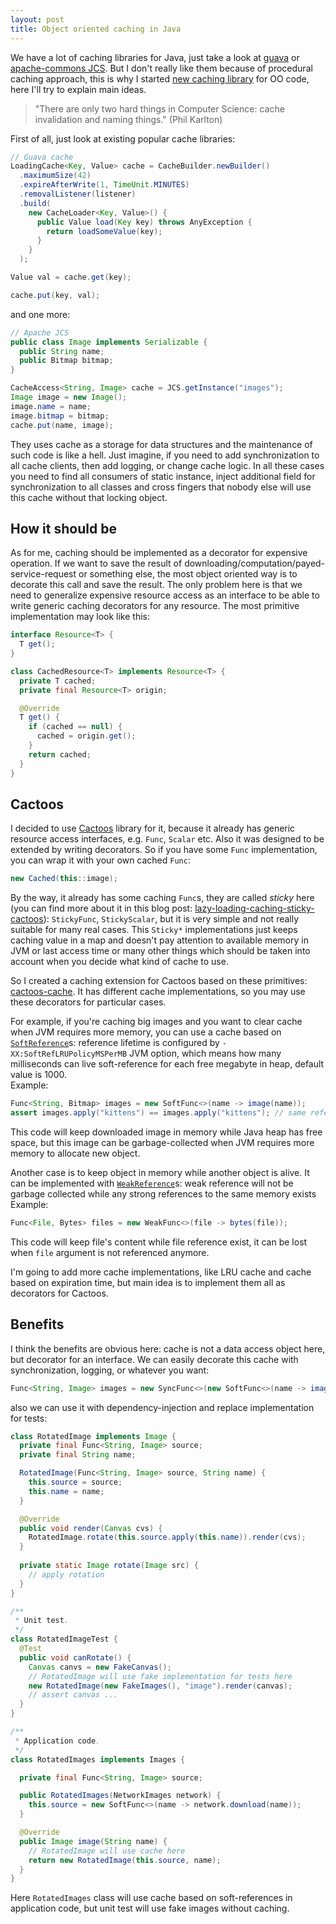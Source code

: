 ```yaml
---
layout: post
title: Object oriented caching in Java
---
```


We have a lot of caching libraries for Java,
just take a look at [guava](https://github.com/google/guava) or
[apache-commons JCS](https://commons.apache.org/proper/commons-jcs/). But I don't really like
them because of procedural caching approach, this is why I started
[new caching library](https://github.com/g4s8/cactoos-cache)
for OO code, here I'll try to explain main ideas.

> "There are only two hard things in Computer Science: cache invalidation and naming things." (Phil Karlton)

First of all, just look at existing popular cache libraries:
```java
// Guava cache
LoadingCache<Key, Value> cache = CacheBuilder.newBuilder()
  .maximumSize(42)
  .expireAfterWrite(1, TimeUnit.MINUTES)
  .removalListener(listener)
  .build(
    new CacheLoader<Key, Value>() {
      public Value load(Key key) throws AnyException {
        return loadSomeValue(key);
      }
    }
  );

Value val = cache.get(key);

cache.put(key, val);
```
and one more:
```java
// Apache JCS
public class Image implements Serializable {
  public String name;
  public Bitmap bitmap;
}

CacheAccess<String, Image> cache = JCS.getInstance("images");
Image image = new Image();
image.name = name;
image.bitmap = bitmap;
cache.put(name, image);
```
They uses cache as a storage for data structures and the maintenance of
such code is like a hell. Just imagine, if you need to add synchronization to all cache
clients, then add logging, or change cache logic. In all these cases you need to
find all consumers of static instance, inject additional field for synchronization to all
classes and cross fingers that nobody else will use this cache without that locking object.

## How it should be
As for me, caching should be implemented as a decorator for expensive operation.
If we want to save the result of downloading/computation/payed-service-request or
something else, the most object oriented way is to decorate this call and save the result.
The only problem here is that we need to generalize expensive resource access as
an interface to be able to write generic caching decorators for any resource.
The most primitive implementation may look like this:
```java
interface Resource<T> {
  T get();
}

class CachedResource<T> implements Resource<T> {
  private T cached;
  private final Resource<T> origin;

  @Override
  T get() {
    if (cached == null) {
      cached = origin.get();
    }
    return cached;
  }
}
```

## Cactoos
I decided to use [Cactoos](https://github.com/yegor256/cactoos) library for it, because
it already has generic resource access interfaces, e.g. `Func`, `Scalar` etc. Also it was
designed to be extended by writing decorators. So if you have some `Func` implementation, you can wrap it
with your own cached `Func`:
```java
new Cached(this::image);
```
By the way, it already has some caching `Func`s, they are called *sticky* here
(you can find more about it in this blog post:
[lazy-loading-caching-sticky-cactoos](https://www.yegor256.com/2017/10/17/lazy-loading-caching-sticky-cactoos.html)):
`StickyFunc`, `StickyScalar`, but it is very simple and not really suitable for many real cases.
This `Sticky*` implementations just keeps caching value in a map and doesn't pay attention to available
memory in JVM or last access time or many other things which should be taken into account when
you decide what kind of cache to use.

So I created a caching extension for Cactoos based on these primitives:
[cactoos-cache](https://github.com/g4s8/cactoos-cache).
It has different cache implementations, so you may use these decorators for particular cases.

For example, if you're caching big images and you want to clear cache when JVM requires
more memory, you can use a cache based on
[`SoftReference`](https://docs.oracle.com/javase/7/docs/api/java/lang/ref/SoftReference.html)s: reference lifetime is configured by `-XX:SoftRefLRUPolicyMSPerMB` JVM option, which means how many milliseconds
can live soft-reference for each free megabyte in heap, default value is 1000.<br/>
Example:
```java
Func<String, Bitmap> images = new SoftFunc<>(name -> image(name));
assert images.apply("kittens") == images.apply("kittens"); // same reference
```
This code will keep downloaded image in memory while Java heap has free space,
but this image can be garbage-collected when JVM requires more memory to allocate
new object.

Another case is to keep object in memory while another object is alive.
It can be implemented with
[`WeakReference`](https://docs.oracle.com/javase/7/docs/api/java/lang/ref/WeakReference.html)s:
weak reference will not be garbage collected while any strong references to the same memory exists<br/>
Example:
```java
Func<File, Bytes> files = new WeakFunc<>(file -> bytes(file));
```
This code will keep file's content while file reference exist,
it can be lost when `file` argument is not referenced anymore.

I'm going to add more cache implementations, like LRU cache and cache
based on expiration time, but main idea is to implement them all as
decorators for Cactoos.

## Benefits

I think the benefits are obvious here: cache is not a data access object here,
but decorator for an interface. We can easily decorate this cache with synchronization,
logging, or whatever you want:
```java
Func<String, Image> images = new SyncFunc<>(new SoftFunc<>(name -> image(name)));
```

also we can use it with dependency-injection and replace implementation for tests:
```java
class RotatedImage implements Image {
  private final Func<String, Image> source;
  private final String name;

  RotatedImage(Func<String, Image> source, String name) {
    this.source = source;
    this.name = name;
  }

  @Override
  public void render(Canvas cvs) {
    RotatedImage.rotate(this.source.apply(this.name)).render(cvs);
  }
  
  private static Image rotate(Image src) {
    // apply rotation
  }
}

/**
 * Unit test.
 */
class RotatedImageTest {
  @Test
  public void canRotate() {
    Canvas canvs = new FakeCanvas();
    // RotatedImage will use fake implementation for tests here
    new RotatedImage(new FakeImages(), "image").render(canvas);
    // assert canvas ...
  }
}

/**
 * Application code.
 */
class RotatedImages implements Images {

  private final Func<String, Image> source;

  public RotatedImages(NetworkImages network) {
    this.source = new SoftFunc<>(name -> network.download(name));
  }

  @Override
  public Image image(String name) {
    // RotatedImage will use cache here
    return new RotatedImage(this.source, name);
  }
}
```

Here `RotatedImages` class will use cache based on soft-references
in application code, but unit test will use fake images without caching.

